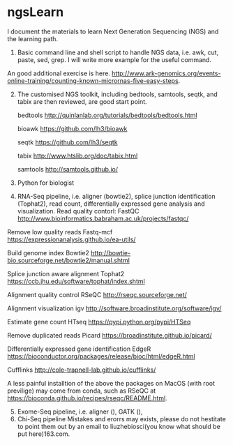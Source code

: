 # ngsLearn

I document the materials to learn Next Generation Sequencing (NGS) and the learning path.

1. Basic command line and shell script to handle NGS data, i.e. awk, cut, paste, sed, grep.
  I will write more example for the useful command.

  An good additional exercise is here. 
  http://www.ark-genomics.org/events-online-training/counting-known-micrornas-five-easy-steps.

2. The customised NGS toolkit, including bedtools, samtools, seqtk, and tabix are then reviewed, are good start point.
  
	bedtools http://quinlanlab.org/tutorials/bedtools/bedtools.html
  
	bioawk https://github.com/lh3/bioawk
  
	seqtk https://github.com/lh3/seqtk
  
	tabix http://www.htslib.org/doc/tabix.html
  
	samtools http://samtools.github.io/

3. Python for biologist

4. RNA-Seq pipeline, i.e. aligner (bowtie2), splice junction identification (Tophat2), read count, differentially expressed gene analysis and visualization.
  Read quality contorl: 
  FastQC  http://www.bioinformatics.babraham.ac.uk/projects/fastqc/
  
  Remove low quality reads
  Fastq-mcf https://expressionanalysis.github.io/ea-utils/

  Build genome index
  Bowtie2 http://bowtie-bio.sourceforge.net/bowtie2/manual.shtml
  
  Splice junction aware alignment
  Tophat2 https://ccb.jhu.edu/software/tophat/index.shtml
  
  Alignment quality control
  RSeQC   http://rseqc.sourceforge.net/
  
  Alignment visualization 
  igv     http://software.broadinstitute.org/software/igv/
  
  Estimate gene count
  HTseq   https://pypi.python.org/pypi/HTSeq
  
  Remove duplicated reads
  Picard  https://broadinstitute.github.io/picard/
  
  Differentially expressed gene identification
  EdgeR
  https://bioconductor.org/packages/release/bioc/html/edgeR.html
  
  Cufflinks
  http://cole-trapnell-lab.github.io/cufflinks/
  
A less painful installtion of the above the packages on MacOS (with root previlige) may come from conda, such as RSeQC at https://bioconda.github.io/recipes/rseqc/README.html.

5. Exome-Seq pipeline, i.e. aligner (), GATK (), 
6. Chi-Seq pipeline 
Mistakes and erorrs may exists, please do not hestitate to point them out by an email to liuzhebiosci(you know what should be put here)163.com.
